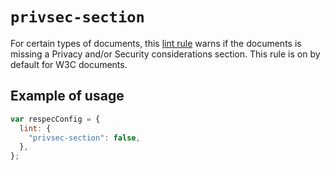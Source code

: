 # `privsec-section`

For certain types of documents, this [lint rule](lint) warns if the documents is missing a Privacy and/or Security considerations section. This rule is on by default for W3C documents.

## Example of usage

```js "example": "Disable privsec-section linter rule."
var respecConfig = {
  lint: {
    "privsec-section": false,
  },
};
```

